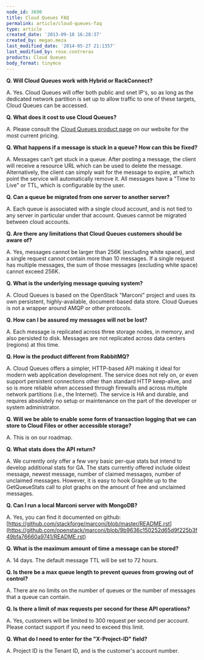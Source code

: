 ```yaml
---
node_id: 3690
title: Cloud Queues FAQ
permalink: article/cloud-queues-faq
type: article
created_date: '2013-09-18 16:28:37'
created_by: megan.meza
last_modified_date: '2014-05-27 21:1357'
last_modified_by: rose.contreras
products: Cloud Queues
body_format: tinymce
---
```


**Q.  Will Cloud Queues work with Hybrid or RackConnect?**

A.  Yes. Cloud Queues will offer both public and snet IP's, so as long
as the dedicated network partition is set up to allow traffic to one of
these targets, Cloud Queues can be accessed.

**Q.  What does it cost to use Cloud Queues?**

A.  Please consult the [Cloud Queues product
page](http://www.rackspace.com/cloud/queues/) on our website for the
most current pricing.

**Q.  What happens if a message is stuck in a queue?  How can this be
fixed?**

A. Messages can't get stuck in a queue.  After posting a message, the
client will receive a resource URL which can be used to delete the
message. Alternatively, the client can simply wait for the message to
expire, at which point the service will automatically remove it.  All
messages have a "Time to Live" or TTL, which is configurable by the
user.

**Q.  Can a queue be migrated from one server to another server?**

A. Each queue is associated with a single cloud account, and is not tied
to any server in particular under that account. Queues cannot be
migrated between cloud accounts.

**Q.  Are there any limitations that Cloud Queues customers should be
aware of?**

A.  Yes, messages cannot be larger than 256K (excluding white space),
and a single request cannot contain more than 10 messages. If a single
request has multiple messages, the sum of those messages (excluding
white space) cannot exceed 256K. 

**Q.  What is the underlying message queuing system?**

A. Cloud Queues is based on the OpenStack "Marconi" project and uses its
own persistent, highly-available, document-based data store.  Cloud
Queues is not a wrapper around AMQP or other protocols.

**Q.  How can I be assured my messages will not be lost?**

A. Each message is replicated across three storage nodes, in memory, and
also persisted to disk. Messages are not replicated across data centers
(regions) at this time.

**Q.  How is the product different from RabbitMQ?**

A. Cloud Queues offers a simpler, HTTP-based API making it ideal for
modern web application development. The service does not rely on, or
even support persistent connections other than standard HTTP keep-alive,
and so is more reliable when accessed through firewalls and across
multiple network partitions (i.e., the Internet). The service is HA and
durable, and requires absolutely no setup or maintenance on the part of
the developer or system administrator. 

**Q.  Will we be able to enable some form of transaction logging that we
can store to Cloud Files or other accessible storage?**

A. This is on our roadmap.

**Q.  What stats does the API return?**

A.  We currently only offer a few very basic per-que stats but intend to
develop additional stats for GA.  The stats currently offered include
oldest message, newest message, number of claimed messages, number of
unclaimed messages.  However, it is easy to hook Graphite up to the
GetQueueStats call to plot graphs on the amount of free and unclaimed
messages.

**Q.  Can I run a local Marconi server with MongoDB?**

A.  Yes, you can find it documented on github:
 [https://github.com/stackforge/marconi/blob/master/README.rst](https://github.com/openstack/marconi/blob/9b9636c150252d65d9f225b3f49bfa76660a9741/README.rst)

**Q.  What is the maximum amount of time a message can be stored?**

A.  14 days.  The default message TTL will be set to 72 hours. 

**Q.  Is there be a max queue length to prevent queues from growing out
of control?**

A.  There are no limits on the number of queues or the number of
messages that a queue can contain. 

**Q.  Is there a limit of max requests per second for these API
operations?**

A.  Yes, customers will be limited to 300 request per second per
account.  Please contact support if you need to exceed this limit.  

**Q.  What do I need to enter for the "X-Project-ID" field?**

A.  Project ID is the Tenant ID, and is the customer's account number.


